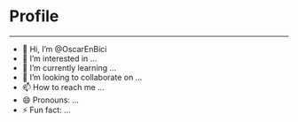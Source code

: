 # Profile
---
- 👋 Hi, I’m @OscarEnBici
- 👀 I’m interested in ...
- 🌱 I’m currently learning ...
- 💞️ I’m looking to collaborate on ...
- 📫 How to reach me ...
- 😄 Pronouns: ...
- ⚡ Fun fact: ...

<!---
OscarEnBici/OscarEnBici is a ✨ special ✨ repository because its `README.md` (this file) appears on your GitHub profile.
You can click the Preview link to take a look at your changes.
--->
